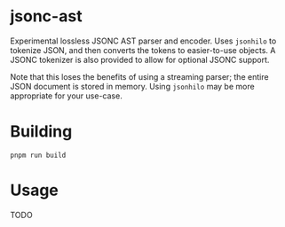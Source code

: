 # jsonc-ast

Experimental lossless JSONC AST parser and encoder. Uses `jsonhilo` to tokenize
JSON, and then converts the tokens to easier-to-use objects. A JSONC tokenizer
is also provided to allow for optional JSONC support.

Note that this loses the benefits of using a streaming parser; the entire JSON
document is stored in memory. Using `jsonhilo` may be more appropriate for your
use-case.

# Building

```
pnpm run build
```

# Usage

TODO